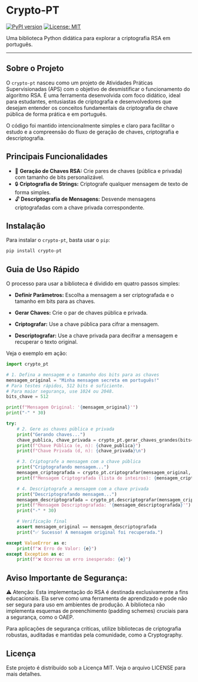 # Crypto-PT

[![PyPI version](https://badge.fury.io/py/crypto-pt.svg)](https://badge.fury.io/py/crypto-pt)
[![License: MIT](https://img.shields.io/badge/License-MIT-yellow.svg)](https://opensource.org/licenses/MIT)

Uma biblioteca Python didática para explorar a criptografia RSA em português.

---

## Sobre o Projeto

O `crypto-pt` nasceu como um projeto de Atividades Práticas Supervisionadas (APS) com o objetivo de desmistificar o funcionamento do algoritmo RSA. É uma ferramenta desenvolvida com foco didático, ideal para estudantes, entusiastas de criptografia e desenvolvedores que desejam entender os conceitos fundamentais da criptografia de chave pública de forma prática e em português.

O código foi mantido intencionalmente simples e claro para facilitar o estudo e a compreensão do fluxo de geração de chaves, criptografia e descriptografia.

## Principais Funcionalidades

* 🔑 **Geração de Chaves RSA:** Crie pares de chaves (pública e privada) com tamanho de bits personalizável.
* 🔒 **Criptografia de Strings:** Criptografe qualquer mensagem de texto de forma simples.
* 🔓 **Descriptografia de Mensagens:** Desvende mensagens criptografadas com a chave privada correspondente.

## Instalação

Para instalar o `crypto-pt`, basta usar o `pip`:

```bash
pip install crypto-pt
```

## Guia de Uso Rápido
O processo para usar a biblioteca é dividido em quatro passos simples:

* **Definir Parâmetros:** Escolha a mensagem a ser criptografada e o tamanho em bits para as chaves.

* **Gerar Chaves:** Crie o par de chaves pública e privada.

* **Criptografar:** Use a chave pública para cifrar a mensagem.

* **Descriptografar:** Use a chave privada para decifrar a mensagem e recuperar o texto original.

Veja o exemplo em ação:

```Python
import crypto_pt

# 1. Defina a mensagem e o tamanho dos bits para as chaves
mensagem_original = "Minha mensagem secreta em português!"
# Para testes rápidos, 512 bits é suficiente. 
# Para maior segurança, use 1024 ou 2048.
bits_chave = 512  

print(f"Mensagem Original: '{mensagem_original}'")
print("-" * 30)

try:
    # 2. Gere as chaves pública e privada
    print("Gerando chaves...")
    chave_publica, chave_privada = crypto_pt.gerar_chaves_grandes(bits=bits_chave)
    print(f"Chave Pública (e, n): {chave_publica}")
    print(f"Chave Privada (d, n): {chave_privada}\n")

    # 3. Criptografe a mensagem com a chave pública
    print("Criptografando mensagem...")
    mensagem_criptografada = crypto_pt.criptografar(mensagem_original, chave_publica)
    print(f"Mensagem Criptografada (lista de inteiros): {mensagem_criptografada}\n")

    # 4. Descriptografe a mensagem com a chave privada
    print("Descriptografando mensagem...")
    mensagem_descriptografada = crypto_pt.descriptografar(mensagem_criptografada, chave_privada)
    print(f"Mensagem Descriptografada: '{mensagem_descriptografada}'")
    print("-" * 30)

    # Verificação final
    assert mensagem_original == mensagem_descriptografada
    print("✅ Sucesso! A mensagem original foi recuperada.")

except ValueError as e:
    print(f"❌ Erro de Valor: {e}")
except Exception as e:
    print(f"❌ Ocorreu um erro inesperado: {e}")
```

## Aviso Importante de Segurança:
⚠️ Atenção: Esta implementação do RSA é destinada exclusivamente a fins educacionais. Ela serve como uma ferramenta de aprendizado e pode não ser segura para uso em ambientes de produção. A biblioteca não implementa esquemas de preenchimento (padding schemes) cruciais para a segurança, como o OAEP.

Para aplicações de segurança críticas, utilize bibliotecas de criptografia robustas, auditadas e mantidas pela comunidade, como a Cryptography.

## Licença
Este projeto é distribuído sob a Licença MIT. Veja o arquivo LICENSE para mais detalhes.
